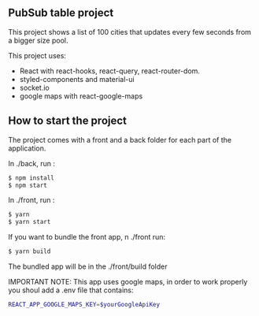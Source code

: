 ## PubSub table project

This project shows a list of 100 cities that updates every few seconds from a bigger size pool.

This project uses:
  - React with react-hooks, react-query, react-router-dom.
  - styled-components and material-ui
  - socket.io
  - google maps with react-google-maps

## How to start the project
The project comes with a front and a back folder for each part of the application.

In ./back, run :
```sh
$ npm install
$ npm start
```

In ./front, run :
```sh
$ yarn 
$ yarn start
```

If you want to bundle the front app, n ./front run:
```sh
$ yarn build
```
The bundled app will be in the ./front/build folder

IMPORTANT NOTE:
This app uses google maps, in order to work properly you shoul add a .env file that contains:

```sh
REACT_APP_GOOGLE_MAPS_KEY=$yourGoogleApiKey
```


